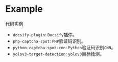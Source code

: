 # Example

代码实例

* `docsify-plugin`: `Docsify`插件。
* `php-captcha-spot`: `PHP`验证码识别。
* `python-captcha-spot-cnn`: `Python`验证码识别`CNN`。
* `yolov3-target-detection`: `yolov3`目标检测。